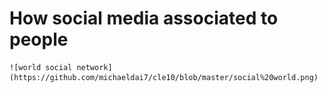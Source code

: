 # How social media associated to people
    ![world social network](https://github.com/michaeldai7/cle10/blob/master/social%20world.png)
